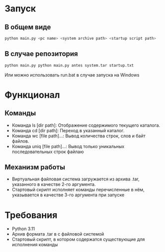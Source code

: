# Запуск
## В общем виде
```bash
python main.py <pc name> <system archive path> <startup script path>
```
## В случае репозитория
```bash
python main.py python main.py antes system.tar startup.txt
```
Или можно использовать run.bat в случае запуска на Windows
# Функционал
## Команды
* Команда ls [dir path]: Отображение содержимого текущего каталога.
* Команда cd [dir path]: Переход в указанный каталог.
* Команда wc [file path]...: Вывод количества строк, слов и байт файлов.
* Команда uniq [file path]...: Вывод только уникальных последовательных строк файлаю
## Механизм работы
* Виртуальная файловая система загружается из архива .tar, указанного в качестве 2-го аргумента.
* Стартовый скрипт исполняет команды перечисленные в нём, указывается в качестве 3-го аргумента при запуске
# Требования
* Python 3.11
* Архив формата .tar в с файловой системой
* Стартовый скрипт, в котором содержатся существующие для исполнения команды